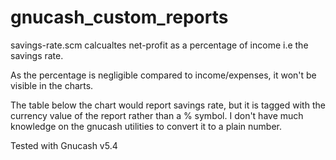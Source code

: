 # gnucash_custom_reports

savings-rate.scm calcualtes net-profit as a percentage of income i.e the savings rate. 

As the percentage is negligible compared to income/expenses, it won't be visible in the charts.

The table below the chart would report savings rate, but it is tagged with the currency value of the report rather than a % symbol.
I don't have much knowledge on the gnucash utilities to convert it to a plain number.

Tested with Gnucash v5.4
